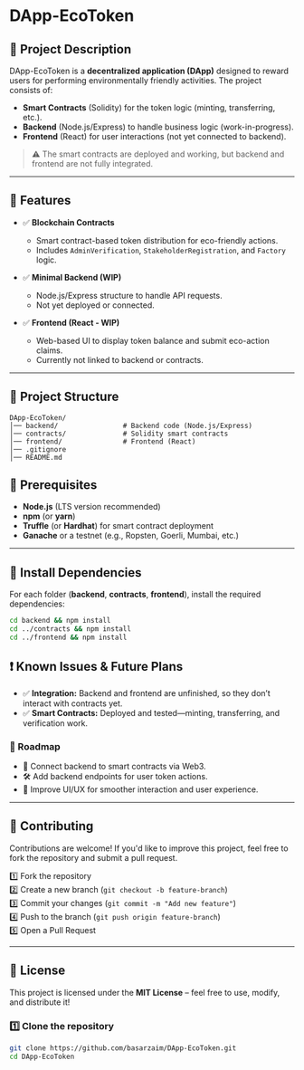 # DApp-EcoToken

## 📌 Project Description  
DApp-EcoToken is a **decentralized application (DApp)** designed to reward users for performing environmentally friendly activities. The project consists of:  

- **Smart Contracts** (Solidity) for the token logic (minting, transferring, etc.).  
- **Backend** (Node.js/Express) to handle business logic (work-in-progress).  
- **Frontend** (React) for user interactions (not yet connected to backend).  

> ⚠️ The smart contracts are deployed and working, but backend and frontend are not fully integrated.

---

## 🚀 Features  

- ✅ **Blockchain Contracts**  
  - Smart contract-based token distribution for eco-friendly actions.  
  - Includes `AdminVerification`, `StakeholderRegistration`, and `Factory` logic.  

- ✅ **Minimal Backend (WIP)**  
  - Node.js/Express structure to handle API requests.  
  - Not yet deployed or connected.  

- ✅ **Frontend (React - WIP)**  
  - Web-based UI to display token balance and submit eco-action claims.  
  - Currently not linked to backend or contracts.

---

## 📂 Project Structure  

```plaintext
DApp-EcoToken/
│── backend/                # Backend code (Node.js/Express)
│── contracts/              # Solidity smart contracts
│── frontend/               # Frontend (React)
│── .gitignore
│── README.md
```
## 🔧 Prerequisites  

- **Node.js** (LTS version recommended)  
- **npm** (or **yarn**)  
- **Truffle** (or **Hardhat**) for smart contract deployment  
- **Ganache** or a testnet (e.g., Ropsten, Goerli, Mumbai, etc.)  

---

## 🔧 Install Dependencies  

For each folder (**backend**, **contracts**, **frontend**), install the required dependencies:  

```sh
cd backend && npm install  
cd ../contracts && npm install  
cd ../frontend && npm install  
```

## ❗ Known Issues & Future Plans  

- ✅ **Integration:** Backend and frontend are unfinished, so they don’t interact with contracts yet.  
- ✅ **Smart Contracts:** Deployed and tested—minting, transferring, and verification work.  

### 🚀 Roadmap  

- 🔗 Connect backend to smart contracts via Web3.  
- 🛠️ Add backend endpoints for user token actions.  
- 🎨 Improve UI/UX for smoother interaction and user experience.  

---
## 🤝 Contributing  

Contributions are welcome! If you'd like to improve this project, feel free to fork the repository and submit a pull request.  

1️⃣ Fork the repository  
2️⃣ Create a new branch (`git checkout -b feature-branch`)  
3️⃣ Commit your changes (`git commit -m "Add new feature"`)  
4️⃣ Push to the branch (`git push origin feature-branch`)  
5️⃣ Open a Pull Request  

---

## 📜 License  

This project is licensed under the **MIT License** – feel free to use, modify, and distribute it!  



### 1️⃣ Clone the repository  

```sh
git clone https://github.com/basarzaim/DApp-EcoToken.git
cd DApp-EcoToken
